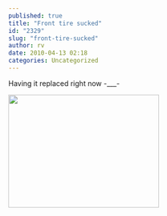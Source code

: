 ```yaml
---
published: true
title: "Front tire sucked"
id: "2329"
slug: "front-tire-sucked"
author: rv
date: 2010-04-13 02:18
categories: Uncategorized
---
```

Having it replaced right now -___-

<a href="https://s3.amazonaws.com/cfwblog/uploads/2010/04/ts2b0520.jpg"><img src="https://s3.amazonaws.com/cfwblog/uploads/2010/04/ts2b0520.jpg?w=300" alt="" title="ts2b0520" width="300" height="225" class="alignnone size-medium wp-image-2330" /></a>